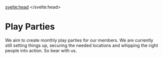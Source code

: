 <script lang="ts">
  import Contact from '$lib/Contact.svelte';
</script>

<svelte:head>
	<title>Play Parties - Kinky Bangkok</title>
	<meta name="description" content="Our upcoming play parties" />
</svelte:head>

# Play Parties

We aim to create monthly play parties for our members. We are currently still setting things up, securing the needed locations and whipping the right people into action. So bear with us.

<Contact />